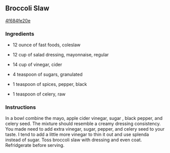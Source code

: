 ## Broccoli Slaw

[4f684fe20e](http://www.food.com/recipe/broccoli-slaw-321811)

### Ingredients

 - 12 ounce of fast foods, coleslaw

 - 12 cup of salad dressing, mayonnaise, regular

 - 14 cup of vinegar, cider

 - 4 teaspoon of sugars, granulated

 - 1 teaspoon of spices, pepper, black

 - 1 teaspoon of celery, raw

### Instructions

In a bowl combine the mayo, apple cider vinegar, sugar , black pepper, and celery seed. The mixture should resemble a creamy dressing consistency. You made need to add extra vinegar, sugar, pepper, and celery seed to your taste. I tend to add a little more vinegar to thin it out and use splenda instead of sugar. Toss broccoli slaw with dressing and even coat. Refridgerate before serving.